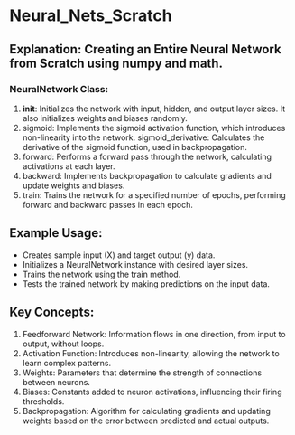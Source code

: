# Neural_Nets_Scratch

## Explanation: Creating an Entire Neural Network from Scratch using numpy and math.

### NeuralNetwork Class:
1. __init__: Initializes the network with input, hidden, and output layer sizes. It also initializes weights and biases randomly.
2. sigmoid: Implements the sigmoid activation function, which introduces non-linearity into the network.
sigmoid_derivative: Calculates the derivative of the sigmoid function, used in backpropagation.
3. forward: Performs a forward pass through the network, calculating activations at each layer.
4. backward: Implements backpropagation to calculate gradients and update weights and biases.
5. train: Trains the network for a specified number of epochs, performing forward and backward passes in each epoch.

## Example Usage:
- Creates sample input (X) and target output (y) data.
- Initializes a NeuralNetwork instance with desired layer sizes.
- Trains the network using the train method.
- Tests the trained network by making predictions on the input data.

## Key Concepts:

1. Feedforward Network: Information flows in one direction, from input to output, without loops.
2. Activation Function: Introduces non-linearity, allowing the network to learn complex patterns.
3. Weights: Parameters that determine the strength of connections between neurons.
4. Biases: Constants added to neuron activations, influencing their firing thresholds.
5. Backpropagation: Algorithm for calculating gradients and updating weights based on the error between predicted and actual outputs.